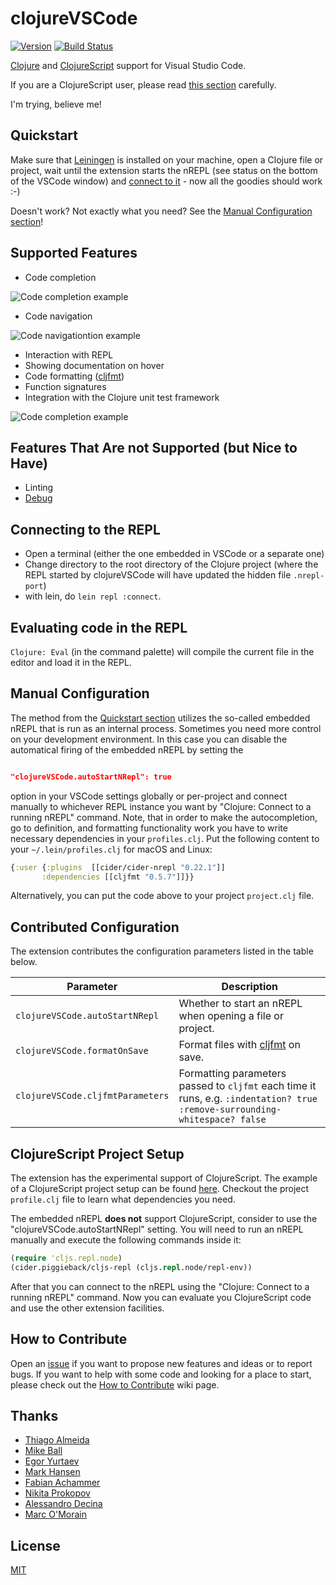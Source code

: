 # clojureVSCode

[![Version](https://vsmarketplacebadge.apphb.com/version/avli.clojure.svg)](https://marketplace.visualstudio.com/items?itemName=avli.clojure) [![Build Status](https://travis-ci.org/avli/clojureVSCode.svg?branch=master)](https://travis-ci.org/avli/clojureVSCode)

[Clojure](https://clojure.org) and [ClojureScript](https://clojurescript.org) support for Visual Studio Code.

If you are a ClojureScript user, please read [this section](#clojurescript-project-setup) carefully.

I'm trying, believe me!

## Quickstart

Make sure that [Leiningen](https://leiningen.org/) is installed on your machine, open a Clojure file or project, wait until the extension starts the nREPL (see status on the bottom of the VSCode window) and [connect to it](#connecting-to-the-repl) - now all the goodies should work :-)

Doesn't work? Not exactly what you need? See the [Manual Configuration section](#manual-configuration)!

## Supported Features

* Code completion

![Code completion example](https://github.com/avli/clojureVSCode/raw/master/images/code%20completion%20example.png)

* Code navigation

![Code navigationtion example](https://github.com/avli/clojureVSCode/raw/master/images/code%20navigation%20example.png)

* Interaction with REPL
* Showing documentation on hover
* Code formatting ([cljfmt](https://github.com/weavejester/cljfmt))
* Function signatures
* Integration with the Clojure unit test framework

![Code completion example](https://github.com/avli/clojureVSCode/raw/master/images/function%20signature%20example.png)

## Features That Are not Supported (but Nice to Have)

* Linting
* [Debug](https://github.com/indiejames/vscode-clojure-debug)

## Connecting to the REPL

- Open a terminal (either the one embedded in VSCode or a separate one)
- Change directory to the root directory of the Clojure project (where the REPL started by clojureVSCode will have updated the hidden file `.nrepl-port`)
- with lein, do `lein repl :connect`.

## Evaluating code in the REPL

`Clojure: Eval` (in the command palette) will compile the current file in the editor and load it in the REPL.

## Manual Configuration

The method from the [Quickstart section](#Quickstart) utilizes the so-called embedded nREPL that is run as an internal process. Sometimes you need more control on your development environment. In this case you can disable the automatical firing of the embedded nREPL by setting the

```json

"clojureVSCode.autoStartNRepl": true

```

option in your VSCode settings globally or per-project and connect manually to whichever REPL instance you want by "Clojure: Connect to a running nREPL" command. Note, that in order to make the autocompletion, go to definition, and formatting functionality work you have to write necessary dependencies in your `profiles.clj`. Put the following content to your `~/.lein/profiles.clj` for macOS and Linux:

```clojure
{:user {:plugins  [[cider/cider-nrepl "0.22.1"]]
       :dependencies [[cljfmt "0.5.7"]]}}
```

Alternatively, you can put the code above to your project `project.clj` file.

## Contributed Configuration

The extension contributes the configuration parameters listed in the table below.

| Parameter                      | Description |
|--------------------------------|-------------|
|`clojureVSCode.autoStartNRepl`  | Whether to start an nREPL when opening a file or project. |
|`clojureVSCode.formatOnSave`    | Format files with [cljfmt](https://github.com/weavejester/cljfmt) on save. |
|`clojureVSCode.cljfmtParameters`| Formatting parameters passed to `cljfmt` each time it runs, e.g. `:indentation? true :remove-surrounding-whitespace? false` |

## ClojureScript Project Setup

The extension has the experimental support of ClojureScript. The example of a ClojureScript project setup can be found [here](https://github.com/avli/clojurescript-example-project). Checkout the project `profile.clj` file to learn what dependencies you need.

The embedded nREPL **does not** support ClojureScript, consider to use the "clojureVSCode.autoStartNRepl" setting. You will need to run an nREPL manually and execute the following commands inside it:

```clojure
(require 'cljs.repl.node)
(cider.piggieback/cljs-repl (cljs.repl.node/repl-env))
```

After that you can connect to the nREPL using the "Clojure: Connect to a running nREPL" command. Now you can evaluate you ClojureScript code and use the other extension facilities.


## How to Contribute

Open an [issue](https://github.com/avli/clojureVSCode/issues) if you want to propose new features and ideas or to report bugs. If you want to help with some code and looking for a place to start, please check out the [How to Contribute](https://github.com/avli/clojureVSCode/wiki/Contribution) wiki page.

## Thanks

- [Thiago Almeida](https://github.com/fasfsfgs)
- [Mike Ball](https://github.com/mikeball)
- [Egor Yurtaev](https://github.com/yurtaev)
- [Mark Hansen](https://github.com/mhansen)
- [Fabian Achammer](https://github.com/fachammer)
- [Nikita Prokopov](https://github.com/tonsky)
- [Alessandro Decina](https://github.com/alessandrod)
- [Marc O'Morain](https://github.com/marcomorain)

## License

[MIT](https://raw.githubusercontent.com/avli/clojureVSCode/master/LICENSE.txt)
